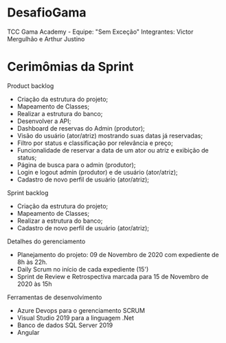 # DesafioGama
TCC Gama Academy - Equipe: "Sem Exceção" Integrantes: Victor Mergulhão e Arthur Justino

#  Cerimômias da Sprint

Product backlog
<ul>
<li>Criação da estrutura do projeto;</li>
<li>Mapeamento de Classes;</li>
<li>Realizar a estrutura do banco;</li>
<li>Desenvolver a API;</li>
<li>Dashboard de reservas do Admin (produtor);</li>
<li>Visão do usuário (ator/atriz) mostrando suas datas já reservadas;</li>
<li>Filtro por status e classificação por relevância e preço;</li>
<li>Funcionalidade de reservar a data de um ator ou atriz e exibição de status;</li>
<li>Página de busca para o admin (produtor);</li>
<li>Login e logout admin (produtor) e de usuário (ator/atriz);</li>
<li>Cadastro de novo perfil de usuário (ator/atriz);</li>
</ul>

Sprint backlog
<ul>
<li>Criação da estrutura do projeto;</li>
<li>Mapeamento de Classes;</li>
<li>Realizar a estrutura do banco;</li>
<li>Cadastro de novo perfil de usuário (ator/atriz);</li>
</ul> 

Detalhes do gerenciamento
<ul>
<li>Planejamento do projeto: 09 de Novembro de 2020 com expediente de 8h às 22h.</li>
<li>Daily Scrum no início de cada expediente (15')</li>
<li>Sprint de Review e Retrospectiva marcada para 15 de Novembro de 2020 às 15h</li>
</ul>

Ferramentas de desenvolvimento
<ul>
<li>Azure Devops para o gerenciamento SCRUM</li>
<li>Visual Studio 2019 para a linguagem .Net</li>
<li>Banco de dados SQL Server 2019</li>
<li>Angular</li>
</ul>
